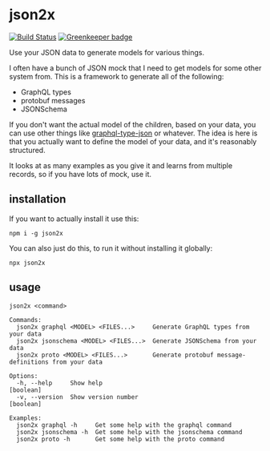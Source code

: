 # json2x

[![Build Status](https://travis-ci.org/konsumer/json2x.svg?branch=master)](https://travis-ci.org/konsumer/json2x) [![Greenkeeper badge](https://badges.greenkeeper.io/konsumer/json2x.svg)](https://greenkeeper.io/)

Use your JSON data to generate models for various things.

I often have a bunch of JSON mock that I need to get models for some other system from. This is a framework to generate all of the following:

* GraphQL types
* protobuf messages
* JSONSchema

If you don't want the actual model of the children, based on your data, you can use other things like [graphql-type-json](https://github.com/taion/graphql-type-json) or whatever. The idea is here is that you actually want to define the model of your data, and it's reasonably structured.

It looks at as many examples as you give it and learns from multiple records, so if you have lots of mock, use it.

## installation

If you want to actually install it use this:

```
npm i -g json2x
```

You can also just do this, to run it without installing it globally:

```
npx json2x
```

## usage

```
json2x <command>

Commands:
  json2x graphql <MODEL> <FILES...>     Generate GraphQL types from your data
  json2x jsonschema <MODEL> <FILES...>  Generate JSONSchema from your data
  json2x proto <MODEL> <FILES...>       Generate protobuf message-definitions from your data

Options:
  -h, --help     Show help                                             [boolean]
  -v, --version  Show version number                                   [boolean]

Examples:
  json2x graphql -h     Get some help with the graphql command
  json2x jsonschema -h  Get some help with the jsonschema command
  json2x proto -h       Get some help with the proto command
```
